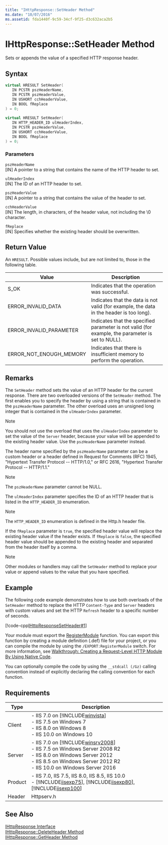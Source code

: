 ```yaml
---
title: "IHttpResponse::SetHeader Method"
ms.date: "10/07/2016"
ms.assetid: fda1440f-9c59-34cf-9f25-d3c632aca2b5
---
```

# IHttpResponse::SetHeader Method

Sets or appends the value of a specified HTTP response header.  
  
## Syntax  
  
```cpp  
virtual HRESULT SetHeader(  
   IN PCSTR pszHeaderName,  
   IN PCSTR pszHeaderValue,  
   IN USHORT cchHeaderValue,  
   IN BOOL fReplace  
) = 0;  
  
virtual HRESULT SetHeader(  
   IN HTTP_HEADER_ID ulHeaderIndex,  
   IN PCSTR pszHeaderValue,  
   IN USHORT cchHeaderValue,  
   IN BOOL fReplace  
) = 0;  
```  
  
### Parameters  

 `pszHeaderName`  
 [IN] A pointer to a string that contains the name of the HTTP header to set.  
  
 `ulHeaderIndex`  
 [IN] The ID of an HTTP header to set.  
  
 `pszHeaderValue`  
 [IN] A pointer to a string that contains the value of the header to set.  
  
 `cchHeaderValue`  
 [IN] The length, in characters, of the header value, not including the \0 character.  
  
 `fReplace`  
 [IN] Specifies whether the existing header should be overwritten.  
  
## Return Value  

 An `HRESULT`. Possible values include, but are not limited to, those in the following table.  
  
|Value|Description|  
|-----------|-----------------|  
|S_OK|Indicates that the operation was successful.|  
|ERROR_INVALID_DATA|Indicates that the data is not valid (for example, the data in the header is too long).|  
|ERROR_INVALID_PARAMETER|Indicates that the specified parameter is not valid (for example, the parameter is set to NULL).|  
|ERROR_NOT_ENOUGH_MEMORY|Indicates that there is insufficient memory to perform the operation.|  
  
## Remarks  

 The `SetHeader` method sets the value of an HTTP header for the current response. There are two overloaded versions of the `SetHeader` method. The first enables you to specify the header by using a string that is contained in the `pszHeaderName` parameter. The other overload uses an unsigned long integer that is contained in the `ulHeaderIndex` parameter.  
  
> [!NOTE]
>  You should not use the overload that uses the `ulHeaderIndex` parameter to set the value of the `Server` header, because your value will be appended to the existing header value. Use the `pszHeaderName` parameter instead.  
  
 The header name specified by the `pszHeaderName` parameter can be a custom header or a header defined in Request for Comments (RFC) 1945, "Hypertext Transfer Protocol -- HTTP/1.0," or RFC 2616, "Hypertext Transfer Protocol -- HTTP/1.1."  
  
> [!NOTE]
> The `pszHeaderName` parameter cannot be NULL.  
  
 The `ulHeaderIndex` parameter specifies the ID of an HTTP header that is listed in the `HTTP_HEADER_ID` enumeration.  
  
> [!NOTE]
> The `HTTP_HEADER_ID` enumeration is defined in the Http.h header file.  
  
 If the `fReplace` parameter is `true`, the specified header value will replace the existing header value if the header exists. If `fReplace` is `false`, the specified header value should be appended to the existing header and separated from the header itself by a comma.  
  
> [!NOTE]
> Other modules or handlers may call the `SetHeader` method to replace your value or append values to the value that you have specified.  
  
## Example  

 The following code example demonstrates how to use both overloads of the `SetHeader` method to replace the HTTP `Content-Type` and `Server` headers with custom values and set the HTTP `Refresh` header to a specific number of seconds.  
  
 [!code-cpp[IHttpResponseSetHeader#1](../../../samples/snippets/cpp/VS_Snippets_IIS/IIS7/IHttpResponseSetHeader/cpp/IHttpResponseSetHeader.cpp#1)]  
  
 Your module must export the [RegisterModule](../../web-development-reference/native-code-api-reference/pfn-registermodule-function.md) function. You can export this function by creating a module definition (.def) file for your project, or you can compile the module by using the `/EXPORT:RegisterModule` switch. For more information, see [Walkthrough: Creating a Request-Level HTTP Module By Using Native Code](../../web-development-reference/native-code-development-overview/walkthrough-creating-a-request-level-http-module-by-using-native-code.md).  
  
 You can optionally compile the code by using the `__stdcall (/Gz)` calling convention instead of explicitly declaring the calling convention for each function.  
  
## Requirements  
  
|Type|Description|  
|----------|-----------------|  
|Client|-   IIS 7.0 on [!INCLUDE[winvista](../../wmi-provider/includes/winvista-md.md)]<br />-   IIS 7.5 on Windows 7<br />-   IIS 8.0 on Windows 8<br />-   IIS 10.0 on Windows 10|  
|Server|-   IIS 7.0 on [!INCLUDE[winsrv2008](../../wmi-provider/includes/winsrv2008-md.md)]<br />-   IIS 7.5 on Windows Server 2008 R2<br />-   IIS 8.0 on Windows Server 2012<br />-   IIS 8.5 on Windows Server 2012 R2<br />-   IIS 10.0 on Windows Server 2016|  
|Product|-   IIS 7.0, IIS 7.5, IIS 8.0, IIS 8.5, IIS 10.0<br />-   [!INCLUDE[iisexp75](../../web-development-reference/native-code-api-reference/includes/iisexp75-md.md)], [!INCLUDE[iisexp80](../../web-development-reference/native-code-api-reference/includes/iisexp80-md.md)], [!INCLUDE[iisexp100](../../web-development-reference/native-code-api-reference/includes/iisexp100-md.md)]|  
|Header|Httpserv.h|  
  
## See Also  

 [IHttpResponse Interface](../../web-development-reference/native-code-api-reference/ihttpresponse-interface.md)   
 [IHttpResponse::DeleteHeader Method](../../web-development-reference/native-code-api-reference/ihttpresponse-deleteheader-method.md)   
 [IHttpResponse::GetHeader Method](../../web-development-reference/native-code-api-reference/ihttpresponse-getheader-method.md)

